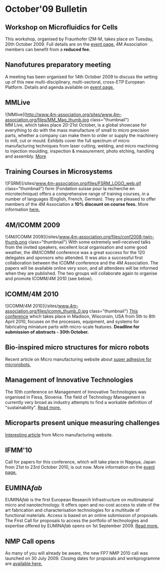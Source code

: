 # October'09 Bulletin

<!--break-->
## Workshop on Microfluidics for Cells

This workshop, organised by Fraunhofer IZM-M, takes place on Tuesday, 20th October 2009. Full details are on the [event page.](/event/Workshop-Microfluidics-cells) 4M Association members can benefit from a <b>reduced fee.</b>  

## Nanofutures preparatory meeting

A meeting has been organised for 14th October 2009 to discuss the setting up of this new multi-disciplinary, multi-sectoral, cross-ETP European Platform. Details and agenda available on [event page.](/event/Nanofutures-meeting)  

## MMLive

![MMlive](http://www.4m-association.org/sites/www.4m-association.org/files/MM_Mag_thumb.jpg class="thumbnail")  
MM Live, which takes place 20-21st October, is a global showcase for everything to do with the mass manufacture of small to micro precision parts, whether a company can make them to order or supply the machinery to mill, cut or mould. Exhibits cover the full spectrum of micro manufacturing techniques from laser cutting, welding, and micro machining to injection moulding, inspection & measurement, photo etching, handling and assembly. [More](http://www.micromanu.com/x/exhibition.html)  

## Training Courses in Microsystems

![FSRM](/sites/www.4m-association.org/files/FSRM_LOGO_web.gif class="thumbnail")
fsrm (Fondation suisse pour la recherche en microtechnique) offers a comprehensive range of training courses, in a number of languages (English, French, German). They are pleased to offer members of the 4M Association a <b>10% discount on course fees.</b> More information [here.](/content/fsrm-training-courses)  
 
## 4M/ICOMM 2009


![4M/ICOMM 2009](/sites/www.4m-association.org/files/conf2008-twin-thumb.png class="thumbnail")
With some extremely well-received talks from the invited speakers, excellent local organisation and some good weather, the 4M/ICOMM conference was a great success for the 120 delegates and sponsors who attended. It was also a successful first collaboration between the ICOMM conference and the 4M Association. The papers will be available online very soon, and all attendees will be informed when they are published. The two groups will collaborate again to organise and promote ICOMM/4M 2010 (see below).

## ICOMM/4M 2010

![ICOMM/4M 2010](/sites/www.4m-association.org/files/icomm_thumb_0.jpg class="thumbnail") [This conference](http://www.conferencing.uwex.edu/conferences/ICOMM10/) which takes place in Madison, Wisconsin, USA from 5th to 8th April 2010, focuses on the processes, equipment, and systems for fabricating miniature parts with micro-scale features. **Deadline for submission of abstracts - 30th October.**  

## Bio-inspired micro structures for micro robots

Recent article on Micro manufacturing website about [super adhesive for microrobots.](/content/New-super-adhesive-microrobots)  

## Management of Innovative Technologies

The 10th conference on Management of Innovative Technologies was organised in Fiesa, Slovenia. The field of Technology Management is currently very broad as industry attempts to find a workable definition of "sustainability". [Read more.](/content/10th-conference-Management-Innovative-Technologies)  

## Microparts present unique measuring challenges

[Interesting article](/content/Microparts-present-unique-measuring-challenges) from Micro manufacturing website. 

## IFMM'10

Call for papers for this conference, which will take place in Nagoya, Japan from 21st to 23rd October 2010, is out now. More information on the [event page.](/event/IFMM10)

## EUMINA*fab*

EUMINA*fab* is the first European Research Infrastructure on multimaterial micro and nanotechnology. It offers open and no-cost access to state of the art fabrication and characterisation technologies for a multitude of functional materials. Access is based on an online submission of proposals.
The First Call for proposals to access the portfolio of technologies and expertise offered by EUMINA*fab* opens on 1st September 2009. [Read more.](/content/EUMINAfab-starts-operation) 

## NMP Call opens

As many of you will already be aware, the new FP7 NMP 2010 call was launched on 30 July 2009. Closing dates for proposals and workprogramme are [available here.](http://www.4m-association.org/content/NMP-Call-opened-31st-July-2009)